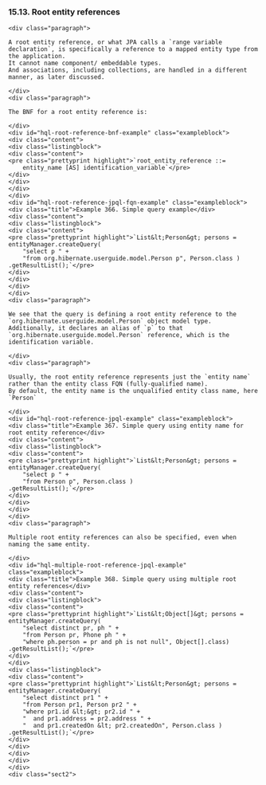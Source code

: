  ### 15.13. Root entity references

    <div class="paragraph">

    A root entity reference, or what JPA calls a `range variable declaration`, is specifically a reference to a mapped entity type from the application.
    It cannot name component/ embeddable types.
    And associations, including collections, are handled in a different manner, as later discussed.

    </div>
    <div class="paragraph">

    The BNF for a root entity reference is:

    </div>
    <div id="hql-root-reference-bnf-example" class="exampleblock">
    <div class="content">
    <div class="listingblock">
    <div class="content">
    <pre class="prettyprint highlight">`root_entity_reference ::=
        entity_name [AS] identification_variable`</pre>
    </div>
    </div>
    </div>
    </div>
    <div id="hql-root-reference-jpql-fqn-example" class="exampleblock">
    <div class="title">Example 366. Simple query example</div>
    <div class="content">
    <div class="listingblock">
    <div class="content">
    <pre class="prettyprint highlight">`List&lt;Person&gt; persons = entityManager.createQuery(
        "select p " +
        "from org.hibernate.userguide.model.Person p", Person.class )
    .getResultList();`</pre>
    </div>
    </div>
    </div>
    </div>
    <div class="paragraph">

    We see that the query is defining a root entity reference to the `org.hibernate.userguide.model.Person` object model type.
    Additionally, it declares an alias of `p` to that `org.hibernate.userguide.model.Person` reference, which is the identification variable.

    </div>
    <div class="paragraph">

    Usually, the root entity reference represents just the `entity name` rather than the entity class FQN (fully-qualified name).
    By default, the entity name is the unqualified entity class name, here `Person`

    </div>
    <div id="hql-root-reference-jpql-example" class="exampleblock">
    <div class="title">Example 367. Simple query using entity name for root entity reference</div>
    <div class="content">
    <div class="listingblock">
    <div class="content">
    <pre class="prettyprint highlight">`List&lt;Person&gt; persons = entityManager.createQuery(
        "select p " +
        "from Person p", Person.class )
    .getResultList();`</pre>
    </div>
    </div>
    </div>
    </div>
    <div class="paragraph">

    Multiple root entity references can also be specified, even when naming the same entity.

    </div>
    <div id="hql-multiple-root-reference-jpql-example" class="exampleblock">
    <div class="title">Example 368. Simple query using multiple root entity references</div>
    <div class="content">
    <div class="listingblock">
    <div class="content">
    <pre class="prettyprint highlight">`List&lt;Object[]&gt; persons = entityManager.createQuery(
        "select distinct pr, ph " +
        "from Person pr, Phone ph " +
        "where ph.person = pr and ph is not null", Object[].class)
    .getResultList();`</pre>
    </div>
    </div>
    <div class="listingblock">
    <div class="content">
    <pre class="prettyprint highlight">`List&lt;Person&gt; persons = entityManager.createQuery(
        "select distinct pr1 " +
        "from Person pr1, Person pr2 " +
        "where pr1.id &lt;&gt; pr2.id " +
        "  and pr1.address = pr2.address " +
        "  and pr1.createdOn &lt; pr2.createdOn", Person.class )
    .getResultList();`</pre>
    </div>
    </div>
    </div>
    </div>
    </div>
    <div class="sect2">